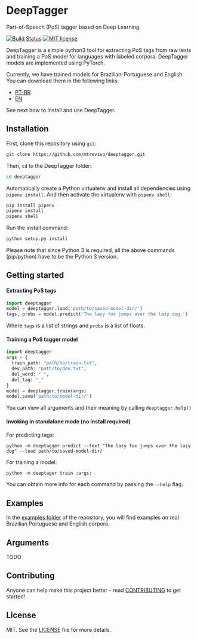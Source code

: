 # DeepTagger

Part-of-Speech (PoS) tagger based on Deep Learning.

[![Build Status](https://travis-ci.com/mtreviso/deeptagger.svg?token=x2rssmYXXPdD5p8iqKt2&branch=master)](https://travis-ci.com/mtreviso/deeptagger)
[![MIT license](https://img.shields.io/badge/License-MIT-blue.svg)](https://lbesson.mit-license.org/)

DeepTagger is a simple python3 tool for extracting PoS tags 
from raw texts and training a PoS model for languages with 
labeled corpora. 
DeepTagger models are implemented using PyTorch.

Currently, we have trained models for Brazilian-Portuguese 
and English. You can download them in the following links:

- [PT-BR](http://mtreviso.github.io/deeptagger-ptbr-models)
- [EN](http://mtreviso.github.io/deeptagger-en-models)
 
See next how to install and use DeepTagger.


## Installation

First, clone this repository using `git`:

```sh
git clone https://github.com/mtreviso/deeptagger.git
```

 Then, `cd` to the DeepTagger folder:
```sh
cd deeptagger
```

Automatically create a Python virtualenv and install all dependencies 
using `pipenv install`. And then activate the virtualenv with `pipenv shell`:
```sh
pip install pipenv
pipenv install
pipenv shell
```

Run the install command:
```sh
python setup.py install
```

Please note that since Python 3 is required, all the above commands (pip/python) 
have to be the Python 3 version.

## Getting started

#### Extracting PoS tags

```python
import deeptagger
model = deeptagger.load('path/to/saved-model-dir/')
tags, probs = model.predict('The lazy fox jumps over the lazy dog.')
```

Where `tags` is a list of strings and `probs` is a list of 
floats. 

#### Training a PoS tagger model
```python
import deeptagger
args = {
  train_path: "path/to/train.txt",
  dev_path: "path/to/dev.txt",
  del_word: " ",
  del_tag: "_"    
}
model = deeptagger.train(args)
model.save('path/to/model-dir/')
```

You can view all arguments and their meaning by calling `deeptagger.help()`


#### Invoking in standalone mode (no install required)

For predicting tags:
```
python -m deeptagger predict --text "The lazy fox jumps over the lazy dog" --load path/to/saved-model-dir/
```

For training a model:
```python
python -m deeptager train :args:
```

You can obtain more info for each command by passing the `--help` flag.


## Examples

In the [examples folder](https://github.com/mtreviso/deeptagger/tree/master/examples) of the repository, you will find examples on real Brazilian Portuguese and English corpora.


## Arguments

TODO


## Contributing
Anyone can help make this project better - read [CONTRIBUTING](CONTRIBUTING.md) to get started!


## License
MIT. See the [LICENSE](LICENSE) file for more details.

